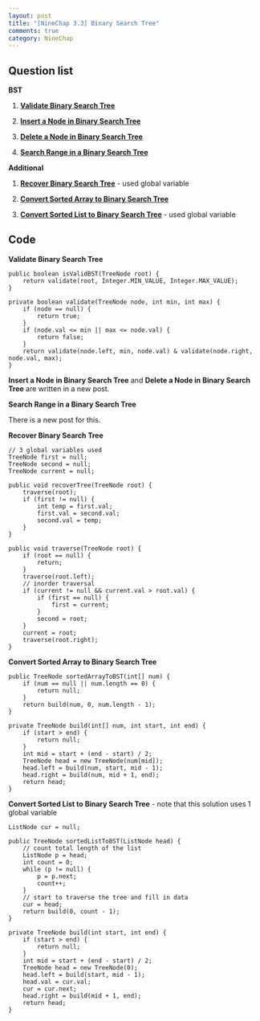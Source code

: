 ```yaml
---
layout: post
title: "[NineChap 3.3] Binary Search Tree"
comments: true
category: NineChap
---
```


## Question list

**BST**

1. **[Validate Binary Search Tree](/leetcode/2014-05-26-Validate-Binary-Search-Tree)**

1. **[Insert a Node in Binary Search Tree](/design/2014-06-11-BST-insert-and-delete)**

1. **[Delete a Node in Binary Search Tree](/design/2014-06-11-BST-insert-and-delete)**

1. **[Search Range in a Binary Search Tree](/question/2014-06-13-Search-range-BST-trim-BST)**

**Additional**

1. **[Recover Binary Search Tree](/leetcode/2014-05-25-Recover-Binary-Search-Tree)** - used global variable

1. **[Convert Sorted Array to Binary Search Tree](/leetcode/2014-05-26-Convert-Sorted-Array-to-Binary-Search-Tree)**

1. **[Convert Sorted List to Binary Search Tree](/leetcode/2014-05-26-Convert-Sorted-List-to-Binary-Search-Tree)** - used global variable

## Code

**Validate Binary Search Tree**

    public boolean isValidBST(TreeNode root) {
        return validate(root, Integer.MIN_VALUE, Integer.MAX_VALUE);
    }

    private boolean validate(TreeNode node, int min, int max) {
    	if (node == null) {
    		return true;
    	}
    	if (node.val <= min || max <= node.val) {
    		return false;
    	}
    	return validate(node.left, min, node.val) & validate(node.right, node.val, max);
    }

**Insert a Node in Binary Search Tree** and **Delete a Node in Binary Search Tree** are written in a new post.

**Search Range in a Binary Search Tree**

There is a new post for this.

**Recover Binary Search Tree**

    // 3 global variables used
    TreeNode first = null;
    TreeNode second = null;
    TreeNode current = null;

    public void recoverTree(TreeNode root) {
        traverse(root);
        if (first != null) {
            int temp = first.val;
            first.val = second.val;
            second.val = temp;
        }
    }

    public void traverse(TreeNode root) {
        if (root == null) {
            return;
        }
        traverse(root.left);
        // inorder traversal
        if (current != null && current.val > root.val) {
            if (first == null) {
                first = current;
            }
            second = root;
        }
        current = root;
        traverse(root.right);
    }

**Convert Sorted Array to Binary Search Tree**

    public TreeNode sortedArrayToBST(int[] num) {
        if (num == null || num.length == 0) {
    		return null;
    	}
    	return build(num, 0, num.length - 1);
    }

    private TreeNode build(int[] num, int start, int end) {
    	if (start > end) {
    		return null;
    	}
    	int mid = start + (end - start) / 2;
    	TreeNode head = new TreeNode(num[mid]);
    	head.left = build(num, start, mid - 1);
    	head.right = build(num, mid + 1, end);
    	return head;
    }

**Convert Sorted List to Binary Search Tree** - note that this solution uses 1 global variable

    ListNode cur = null;

    public TreeNode sortedListToBST(ListNode head) {
    	// count total length of the list
    	ListNode p = head;
    	int count = 0;
    	while (p != null) {
    		p = p.next;
    		count++;
    	}
    	// start to traverse the tree and fill in data
    	cur = head;
    	return build(0, count - 1);
    }

    private TreeNode build(int start, int end) {
    	if (start > end) {
    		return null;
    	}
    	int mid = start + (end - start) / 2;
    	TreeNode head = new TreeNode(0);
    	head.left = build(start, mid - 1);
    	head.val = cur.val;
    	cur = cur.next;
    	head.right = build(mid + 1, end);
    	return head;
    }
